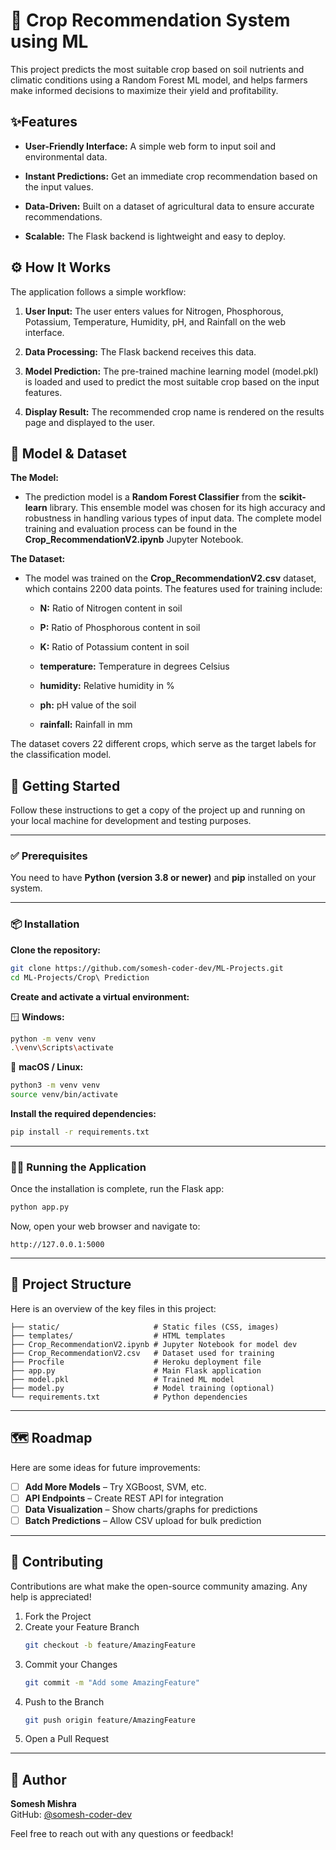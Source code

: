 
# 🌾 Crop Recommendation System using ML


This project predicts the most suitable crop based on soil nutrients and climatic conditions using a Random Forest ML model, and  helps farmers make informed decisions to maximize their yield and profitability.





## ✨Features

- **User-Friendly Interface:** A simple web form to input soil and environmental data.

- **Instant Predictions:** Get an immediate crop recommendation based on the input values.

- **Data-Driven:** Built on a dataset of agricultural data to ensure accurate recommendations.

- **Scalable:** The Flask backend is lightweight and easy to deploy.

## ⚙️ How It Works

The application follows a simple workflow:

1. **User Input:** The user enters values for Nitrogen, Phosphorous, Potassium, Temperature, Humidity, pH, and Rainfall on the web interface.

2. **Data Processing:** The Flask backend receives this data.

3. **Model Prediction:** The pre-trained machine learning model (model.pkl) is loaded and used to predict the most suitable crop based on the input features.

4. **Display Result:** The recommended crop name is rendered on the results page and displayed to the user.
## 🧠 Model & Dataset

**The Model:**

- The prediction model is a **Random Forest Classifier** from the **scikit-learn** library. This ensemble model was chosen for its high accuracy and robustness in handling various types of input data. The complete model training and evaluation process can be found in the **Crop_RecommendationV2.ipynb** Jupyter Notebook.

**The Dataset:**

- The model was trained on the **Crop_RecommendationV2.csv** dataset, which contains 2200 data points. The features used for training include:

  - **N:** Ratio of Nitrogen content in soil

  - **P:** Ratio of Phosphorous content in soil

  - **K:** Ratio of Potassium content in soil

  - **temperature:** Temperature in degrees Celsius

  - **humidity:** Relative humidity in %

  - **ph:** pH value of the soil

  - **rainfall:** Rainfall in mm

The dataset covers 22 different crops, which serve as the target labels for the classification model.


## 🚀 Getting Started

Follow these instructions to get a copy of the project up and running on your local machine for development and testing purposes.

---

### ✅ Prerequisites

You need to have **Python (version 3.8 or newer)** and **pip** installed on your system.

---

### 📦 Installation

**Clone the repository:**

```bash
git clone https://github.com/somesh-coder-dev/ML-Projects.git
cd ML-Projects/Crop\ Prediction
```

**Create and activate a virtual environment:**

🪟 **Windows:**

```bash
python -m venv venv
.\venv\Scripts\activate
```

🐧 **macOS / Linux:**

```bash
python3 -m venv venv
source venv/bin/activate
```

**Install the required dependencies:**

```bash
pip install -r requirements.txt
```

---

### 🏃‍♂️ Running the Application

Once the installation is complete, run the Flask app:

```bash
python app.py
```

Now, open your web browser and navigate to:

```
http://127.0.0.1:5000
```

---

## 📁 Project Structure

Here is an overview of the key files in this project:

```
├── static/                     # Static files (CSS, images)
├── templates/                  # HTML templates
├── Crop_RecommendationV2.ipynb # Jupyter Notebook for model dev
├── Crop_RecommendationV2.csv   # Dataset used for training
├── Procfile                    # Heroku deployment file
├── app.py                      # Main Flask application
├── model.pkl                   # Trained ML model
├── model.py                    # Model training (optional)
└── requirements.txt            # Python dependencies
```

---

## 🗺️ Roadmap

Here are some ideas for future improvements:

- [ ] **Add More Models** – Try XGBoost, SVM, etc.
- [ ] **API Endpoints** – Create REST API for integration
- [ ] **Data Visualization** – Show charts/graphs for predictions
- [ ] **Batch Predictions** – Allow CSV upload for bulk prediction

---

## 🤝 Contributing

Contributions are what make the open-source community amazing. Any help is appreciated!

1. Fork the Project  
2. Create your Feature Branch  
   ```bash
   git checkout -b feature/AmazingFeature
   ```
3. Commit your Changes  
   ```bash
   git commit -m "Add some AmazingFeature"
   ```
4. Push to the Branch  
   ```bash
   git push origin feature/AmazingFeature
   ```
5. Open a Pull Request

---

## 👤 Author

**Somesh Mishra**  
GitHub: [@somesh-coder-dev](https://github.com/somesh-coder-dev)

Feel free to reach out with any questions or feedback!

